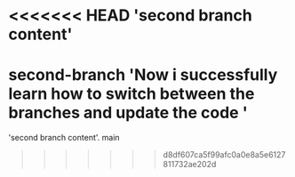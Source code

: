 <<<<<<< HEAD
'second branch content'
=======
second-branch
'Now i successfully learn how to switch between the branches and update the code '
=======
'second branch content'.
 main
>>>>>>> d8df607ca5f99afc0a0e8a5e6127811732ae202d
